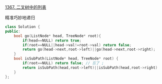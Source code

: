 [1367. 二叉树中的列表](https://leetcode-cn.com/problems/linked-list-in-binary-tree/)


精准巧妙地递归

```cpp
class Solution {
public:
    bool go(ListNode* head, TreeNode* root){
        if(head==NULL) return true;
        if(root==NULL||head->val!=root->val) return false;
        return go(head->next,root->left)||go(head->next,root->right);
    }
    bool isSubPath(ListNode* head, TreeNode* root) {
        if(root==NULL) return false; // 忘了 ;
        return isSubPath(head,root->left)||isSubPath(head,root->right)||go(head,root);
    }
};
```